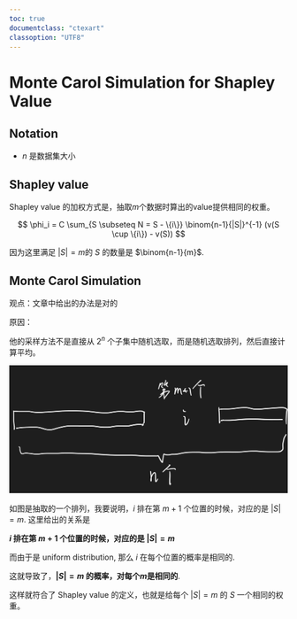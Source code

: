 ```yaml
---
toc: true
documentclass: "ctexart"
classoption: "UTF8"
---
```


# Monte Carol Simulation for Shapley Value

## Notation

- $n$ 是数据集大小

## Shapley value

Shapley value 的加权方式是，抽取$m$个数据时算出的value提供相同的权重。

$$
\phi_i = C \sum_{S \subseteq N = S - \{i\}} \binom{n-1}{|S|}^{-1} (v(S \cup \{i\}) - v(S))
$$

因为这里满足 $|S| = m$的 $S$ 的数量是 $\binom{n-1}{m}$.

## Monte Carol Simulation

观点：文章中给出的办法是对的

原因：

他的采样方法不是直接从 $2^n$ 个子集中随机选取，而是随机选取排列，然后直接计算平均。

![alt text](assets/image.png)

如图是抽取的一个排列，我要说明，$i$ 排在第 $m+1$ 个位置的时候，对应的是 $|S| = m$. 这里给出的关系是

**$i$ 排在第 $m+1$ 个位置的时候，对应的是 $|S| = m$**

而由于是 uniform distribution, 那么 $i$ 在每个位置的概率是相同的.

这就导致了，**$|S| = m$ 的概率，对每个$m$是相同的**.

这样就符合了 Shapley value 的定义，也就是给每个 $|S| = m$ 的 $S$ 一个相同的权重。
